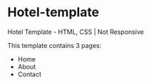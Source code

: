 # Hotel-template
Hotel Template - HTML, CSS | Not Responsive

This template contains 3 pages:
  - Home 
  - About
  - Contact

